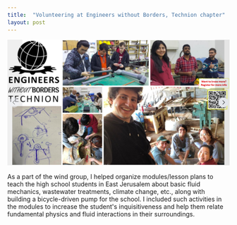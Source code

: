 ```yaml
---
title:  "Volunteering at Engineers without Borders, Technion chapter"
layout: post
---
```

![Flower](https://github.com/bmanjaree/bmanjaree.github.io/blob/master/Screenshot%202022-12-30%20at%203.20.17%20PM.png)

As a part of the wind group, I helped organize modules/lesson plans to teach the high school students in East Jerusalem about basic fluid mechanics, wastewater treatments, climate change, etc., along with building a bicycle-driven pump for the school. I included such activities in the modules to increase the student's inquisitiveness and help them relate fundamental physics and fluid interactions in their surroundings.
